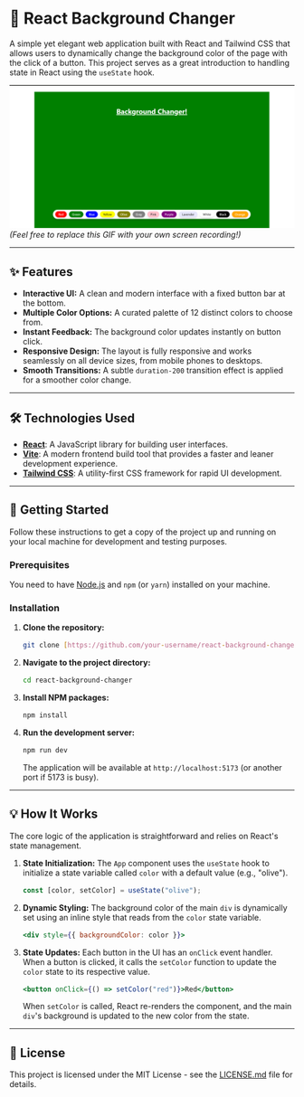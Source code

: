 # 🎨 React Background Changer

A simple yet elegant web application built with React and Tailwind CSS that allows users to dynamically change the background color of the page with the click of a button. This project serves as a great introduction to handling state in React using the `useState` hook.

![React Background Changer GIF](./assets/screenshot.png)
*(Feel free to replace this GIF with your own screen recording!)*

---

## ✨ Features

-   **Interactive UI:** A clean and modern interface with a fixed button bar at the bottom.
-   **Multiple Color Options:** A curated palette of 12 distinct colors to choose from.
-   **Instant Feedback:** The background color updates instantly on button click.
-   **Responsive Design:** The layout is fully responsive and works seamlessly on all device sizes, from mobile phones to desktops.
-   **Smooth Transitions:** A subtle `duration-200` transition effect is applied for a smoother color change.

---

## 🛠️ Technologies Used

-   **[React](https://reactjs.org/)**: A JavaScript library for building user interfaces.
-   **[Vite](https://vitejs.dev/)**: A modern frontend build tool that provides a faster and leaner development experience.
-   **[Tailwind CSS](https://tailwindcss.com/)**: A utility-first CSS framework for rapid UI development.

---

## 🚀 Getting Started

Follow these instructions to get a copy of the project up and running on your local machine for development and testing purposes.

### Prerequisites

You need to have [Node.js](https://nodejs.org/) and `npm` (or `yarn`) installed on your machine.

### Installation

1.  **Clone the repository:**
    ```sh
    git clone [https://github.com/your-username/react-background-changer.git](https://github.com/your-username/react-background-changer.git)
    ```

2.  **Navigate to the project directory:**
    ```sh
    cd react-background-changer
    ```

3.  **Install NPM packages:**
    ```sh
    npm install
    ```

4.  **Run the development server:**
    ```sh
    npm run dev
    ```
    The application will be available at `http://localhost:5173` (or another port if 5173 is busy).

---

## 💡 How It Works

The core logic of the application is straightforward and relies on React's state management.

1.  **State Initialization:** The `App` component uses the `useState` hook to initialize a state variable called `color` with a default value (e.g., "olive").
    ```jsx
    const [color, setColor] = useState("olive");
    ```

2.  **Dynamic Styling:** The background color of the main `div` is dynamically set using an inline style that reads from the `color` state variable.
    ```jsx
    <div style={{ backgroundColor: color }}>
    ```

3.  **State Updates:** Each button in the UI has an `onClick` event handler. When a button is clicked, it calls the `setColor` function to update the `color` state to its respective value.
    ```jsx
    <button onClick={() => setColor("red")}>Red</button>
    ```
    When `setColor` is called, React re-renders the component, and the main `div`'s background is updated to the new color from the state.

---

## 📄 License

This project is licensed under the MIT License - see the [LICENSE.md](LICENSE.md) file for details.
